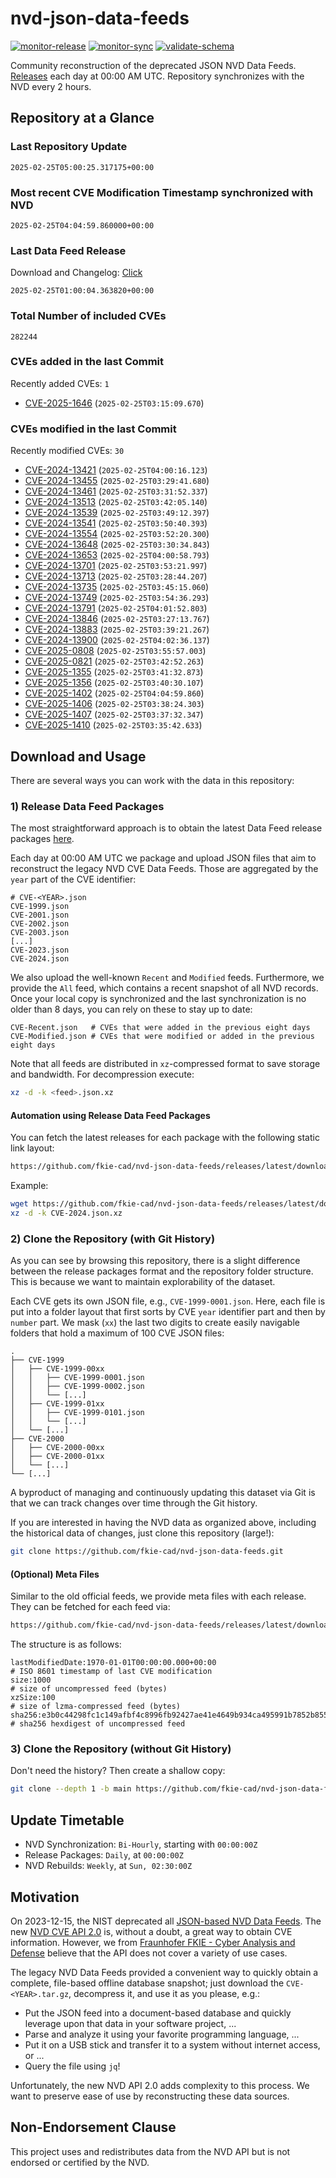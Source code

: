 # nvd-json-data-feeds

[![monitor-release](https://github.com/fkie-cad/nvd-json-data-feeds/actions/workflows/monitor_release.yml/badge.svg)](https://github.com/fkie-cad/nvd-json-data-feeds/actions/workflows/monitor_release.yml)
[![monitor-sync](https://github.com/fkie-cad/nvd-json-data-feeds/actions/workflows/monitor_sync.yml/badge.svg)](https://github.com/fkie-cad/nvd-json-data-feeds/actions/workflows/monitor_sync.yml)
[![validate-schema](https://github.com/fkie-cad/nvd-json-data-feeds/actions/workflows/validate_schema.yml/badge.svg)](https://github.com/fkie-cad/nvd-json-data-feeds/actions/workflows/validate_schema.yml)

Community reconstruction of the deprecated JSON NVD Data Feeds.
[Releases](https://github.com/fkie-cad/nvd-json-data-feeds/releases/latest) each day at 00:00 AM UTC.
Repository synchronizes with the NVD every 2 hours.

## Repository at a Glance

### Last Repository Update

```plain
2025-02-25T05:00:25.317175+00:00
```

### Most recent CVE Modification Timestamp synchronized with NVD

```plain
2025-02-25T04:04:59.860000+00:00
```

### Last Data Feed Release

Download and Changelog: [Click](https://github.com/fkie-cad/nvd-json-data-feeds/releases/latest)

```plain
2025-02-25T01:00:04.363820+00:00
```

### Total Number of included CVEs

```plain
282244
```

### CVEs added in the last Commit

Recently added CVEs: `1`

- [CVE-2025-1646](CVE-2025/CVE-2025-16xx/CVE-2025-1646.json) (`2025-02-25T03:15:09.670`)


### CVEs modified in the last Commit

Recently modified CVEs: `30`

- [CVE-2024-13421](CVE-2024/CVE-2024-134xx/CVE-2024-13421.json) (`2025-02-25T04:00:16.123`)
- [CVE-2024-13455](CVE-2024/CVE-2024-134xx/CVE-2024-13455.json) (`2025-02-25T03:29:41.680`)
- [CVE-2024-13461](CVE-2024/CVE-2024-134xx/CVE-2024-13461.json) (`2025-02-25T03:31:52.337`)
- [CVE-2024-13513](CVE-2024/CVE-2024-135xx/CVE-2024-13513.json) (`2025-02-25T03:42:05.140`)
- [CVE-2024-13539](CVE-2024/CVE-2024-135xx/CVE-2024-13539.json) (`2025-02-25T03:49:12.397`)
- [CVE-2024-13541](CVE-2024/CVE-2024-135xx/CVE-2024-13541.json) (`2025-02-25T03:50:40.393`)
- [CVE-2024-13554](CVE-2024/CVE-2024-135xx/CVE-2024-13554.json) (`2025-02-25T03:52:20.300`)
- [CVE-2024-13648](CVE-2024/CVE-2024-136xx/CVE-2024-13648.json) (`2025-02-25T03:30:34.843`)
- [CVE-2024-13653](CVE-2024/CVE-2024-136xx/CVE-2024-13653.json) (`2025-02-25T04:00:58.793`)
- [CVE-2024-13701](CVE-2024/CVE-2024-137xx/CVE-2024-13701.json) (`2025-02-25T03:53:21.997`)
- [CVE-2024-13713](CVE-2024/CVE-2024-137xx/CVE-2024-13713.json) (`2025-02-25T03:28:44.207`)
- [CVE-2024-13735](CVE-2024/CVE-2024-137xx/CVE-2024-13735.json) (`2025-02-25T03:45:15.060`)
- [CVE-2024-13749](CVE-2024/CVE-2024-137xx/CVE-2024-13749.json) (`2025-02-25T03:54:36.293`)
- [CVE-2024-13791](CVE-2024/CVE-2024-137xx/CVE-2024-13791.json) (`2025-02-25T04:01:52.803`)
- [CVE-2024-13846](CVE-2024/CVE-2024-138xx/CVE-2024-13846.json) (`2025-02-25T03:27:13.767`)
- [CVE-2024-13883](CVE-2024/CVE-2024-138xx/CVE-2024-13883.json) (`2025-02-25T03:39:21.267`)
- [CVE-2024-13900](CVE-2024/CVE-2024-139xx/CVE-2024-13900.json) (`2025-02-25T04:02:36.137`)
- [CVE-2025-0808](CVE-2025/CVE-2025-08xx/CVE-2025-0808.json) (`2025-02-25T03:55:57.003`)
- [CVE-2025-0821](CVE-2025/CVE-2025-08xx/CVE-2025-0821.json) (`2025-02-25T03:42:52.263`)
- [CVE-2025-1355](CVE-2025/CVE-2025-13xx/CVE-2025-1355.json) (`2025-02-25T03:41:32.873`)
- [CVE-2025-1356](CVE-2025/CVE-2025-13xx/CVE-2025-1356.json) (`2025-02-25T03:40:30.107`)
- [CVE-2025-1402](CVE-2025/CVE-2025-14xx/CVE-2025-1402.json) (`2025-02-25T04:04:59.860`)
- [CVE-2025-1406](CVE-2025/CVE-2025-14xx/CVE-2025-1406.json) (`2025-02-25T03:38:24.303`)
- [CVE-2025-1407](CVE-2025/CVE-2025-14xx/CVE-2025-1407.json) (`2025-02-25T03:37:32.347`)
- [CVE-2025-1410](CVE-2025/CVE-2025-14xx/CVE-2025-1410.json) (`2025-02-25T03:35:42.633`)


## Download and Usage

There are several ways you can work with the data in this repository:

### 1) Release Data Feed Packages

The most straightforward approach is to obtain the latest Data Feed release packages [here](https://github.com/fkie-cad/nvd-json-data-feeds/releases/latest).

Each day at 00:00 AM UTC we package and upload JSON files that aim to reconstruct the legacy NVD CVE Data Feeds.
Those are aggregated by the `year` part of the CVE identifier:

```
# CVE-<YEAR>.json
CVE-1999.json
CVE-2001.json
CVE-2002.json
CVE-2003.json
[...]
CVE-2023.json
CVE-2024.json
```

We also upload the well-known `Recent` and `Modified` feeds.
Furthermore, we provide the `All` feed, which contains a recent snapshot of all NVD records.
Once your local copy is synchronized and the last synchronization is no older than 8 days, you can rely on these to stay up to date:

```plain
CVE-Recent.json   # CVEs that were added in the previous eight days
CVE-Modified.json # CVEs that were modified or added in the previous eight days
```

Note that all feeds are distributed in `xz`-compressed format to save storage and bandwidth.
For decompression execute:

```sh
xz -d -k <feed>.json.xz
```

#### Automation using Release Data Feed Packages

You can fetch the latest releases for each package with the following static link layout:

```sh
https://github.com/fkie-cad/nvd-json-data-feeds/releases/latest/download/CVE-<YEAR>.json.xz
```

Example:

```sh
wget https://github.com/fkie-cad/nvd-json-data-feeds/releases/latest/download/CVE-2024.json.xz
xz -d -k CVE-2024.json.xz
```

### 2) Clone the Repository (with Git History)

As you can see by browsing this repository, there is a slight difference between the release packages format and the repository folder structure.
This is because we want to maintain explorability of the dataset.

Each CVE gets its own JSON file, e.g., `CVE-1999-0001.json`.
Here, each file is put into a folder layout that first sorts by CVE `year` identifier part and then by `number` part.
We mask (`xx`) the last two digits to create easily navigable folders that hold a maximum of 100 CVE JSON files:

```plain
.
├── CVE-1999
│   ├── CVE-1999-00xx
│   │   ├── CVE-1999-0001.json
│   │   ├── CVE-1999-0002.json
│   │   └── [...]
│   ├── CVE-1999-01xx
│   │   ├── CVE-1999-0101.json
│   │   └── [...]
│   └── [...]
├── CVE-2000
│   ├── CVE-2000-00xx
│   ├── CVE-2000-01xx
│   └── [...]
└── [...]
```

A byproduct of managing and continuously updating this dataset via Git is that we can track changes over time through the Git history.

If you are interested in having the NVD data as organized above, including the historical data of changes, just clone this repository (large!):

```sh
git clone https://github.com/fkie-cad/nvd-json-data-feeds.git
```

#### (Optional) Meta Files

Similar to the old official feeds, we provide meta files with each release. They can be fetched for each feed via:

```sh
https://github.com/fkie-cad/nvd-json-data-feeds/releases/latest/download/CVE-<YEAR>.meta
```

The structure is as follows:

```plain
lastModifiedDate:1970-01-01T00:00:00.000+00:00                          # ISO 8601 timestamp of last CVE modification
size:1000                                                               # size of uncompressed feed (bytes)
xzSize:100                                                              # size of lzma-compressed feed (bytes)
sha256:e3b0c44298fc1c149afbf4c8996fb92427ae41e4649b934ca495991b7852b855 # sha256 hexdigest of uncompressed feed
```

### 3) Clone the Repository (without Git History)

Don't need the history? Then create a shallow copy:

```sh
git clone --depth 1 -b main https://github.com/fkie-cad/nvd-json-data-feeds.git
```


## Update Timetable

* NVD Synchronization: `Bi-Hourly`, starting with `00:00:00Z`
* Release Packages: `Daily`, at `00:00:00Z`
* NVD Rebuilds: `Weekly`, at `Sun, 02:30:00Z`


## Motivation

On 2023-12-15, the NIST deprecated all [JSON-based NVD Data Feeds](https://nvd.nist.gov/vuln/data-feeds#divRetirementBanner-1).
The new [NVD CVE API 2.0](https://nvd.nist.gov/developers/vulnerabilities) is, without a doubt, a great way to obtain CVE information.
However, we from [Fraunhofer FKIE - Cyber Analysis and Defense](https://www.fkie.fraunhofer.de/en/departments/cad.html) believe that the API does not cover a variety of use cases.

The legacy NVD Data Feeds provided a convenient way to quickly obtain a complete, file-based offline database snapshot; just download the `CVE-<YEAR>.tar.gz`, decompress it, and use it as you please, e.g.:

- Put the JSON feed into a document-based database and quickly leverage upon that data in your software project, ...
- Parse and analyze it using your favorite programming language, ...
- Put it on a USB stick and transfer it to a system without internet access, or ...
- Query the file using `jq`!

Unfortunately, the new NVD API 2.0 adds complexity to this process.
We want to preserve ease of use by reconstructing these data sources.

## Non-Endorsement Clause

This project uses and redistributes data from the NVD API but is not endorsed or certified by the NVD.